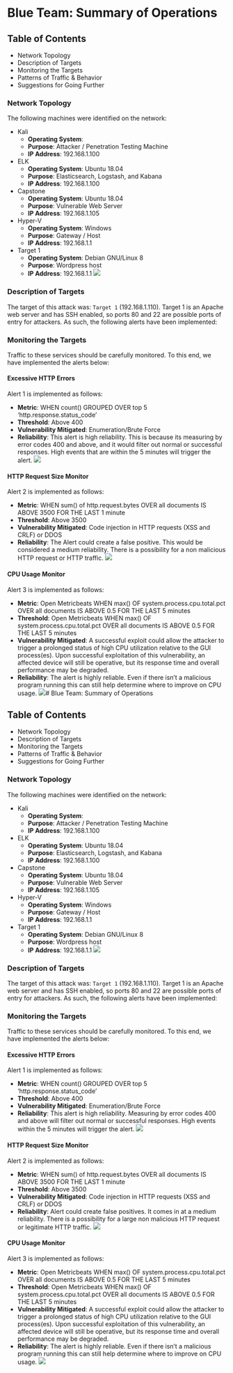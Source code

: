 # Blue Team: Summary of Operations
## Table of Contents
- Network Topology
- Description of Targets
- Monitoring the Targets
- Patterns of Traffic & Behavior
- Suggestions for Going Further
### Network Topology
The following machines were identified on the network:
- Kali
  - **Operating System**:
  - **Purpose**: Attacker / Penetration Testing Machine
  - **IP Address**: 192.168.1.100
- ELK
  - **Operating System**: Ubuntu 18.04
  - **Purpose**: Elasticsearch, Logstash, and Kabana
  - **IP Address**: 192.168.1.100
- Capstone
  - **Operating System**: Ubuntu 18.04
  - **Purpose**: Vulnerable Web Server
  - **IP Address**: 192.168.1.105
- Hyper-V
  - **Operating System**: Windows
  - **Purpose**: Gateway / Host
  - **IP Address**: 192.168.1.1
- Target 1
  - **Operating System**: Debian GNU/Linux 8
  - **Purpose**: Wordpress host
  - **IP Address**: 192.168.1.1
![](Images/Network.png)
### Description of Targets
The target of this attack was: `Target 1` (192.168.1.110).
Target 1 is an Apache web server and has SSH enabled, so ports 80 and 22 are possible ports of entry for attackers. As such, the following alerts have been implemented:
### Monitoring the Targets
Traffic to these services should be carefully monitored. To this end, we have implemented the alerts below:
#### Excessive HTTP Errors
Alert 1 is implemented as follows:
  - **Metric**: WHEN count() GROUPED OVER top 5 ‘http.response.status_code’
  - **Threshold**: Above 400
  - **Vulnerability Mitigated**: Enumeration/Brute Force
  - **Reliability**: This alert is high reliability. This is because its measuring by error codes 400 and above, and it would filter out normal or successful responses. High events that are within the 5 minutes will trigger the alert.
![](Images/image.png)
#### HTTP Request Size Monitor
Alert 2 is implemented as follows:
  - **Metric**: WHEN sum() of http.request.bytes OVER all documents IS ABOVE 3500 FOR THE LAST 1 minute
  - **Threshold**: Above 3500
  - **Vulnerability Mitigated**: Code injection in HTTP requests (XSS and CRLF) or DDOS
  - **Reliability**: The Alert could create a false positive. This would be considered a medium reliability. There is a possibility for a non malicious HTTP request or HTTP traffic.
![](Images/image1.png)
#### CPU Usage Monitor
Alert 3 is implemented as follows:
  - **Metric**: Open Metricbeats WHEN max() OF system.process.cpu.total.pct OVER all documents IS ABOVE 0.5 FOR THE LAST 5 minutes
  - **Threshold**: Open Metricbeats WHEN max() OF system.process.cpu.total.pct OVER all documents IS ABOVE 0.5 FOR THE LAST 5 minutes
  - **Vulnerability Mitigated**: A successful exploit could allow the attacker to trigger a prolonged status of high CPU utilization relative to the GUI process(es). Upon successful exploitation of this vulnerability, an affected device will still be operative, but its response time and overall performance may be degraded.
  - **Reliability**: The alert is highly reliable. Even if there isn’t a malicious program running this can still help determine where to improve on CPU usage.
![](Images/image2.png)# Blue Team: Summary of Operations
## Table of Contents
- Network Topology
- Description of Targets
- Monitoring the Targets
- Patterns of Traffic & Behavior
- Suggestions for Going Further
### Network Topology
The following machines were identified on the network:
- Kali
  - **Operating System**:
  - **Purpose**: Attacker / Penetration Testing Machine
  - **IP Address**: 192.168.1.100
- ELK
  - **Operating System**: Ubuntu 18.04
  - **Purpose**: Elasticsearch, Logstash, and Kabana
  - **IP Address**: 192.168.1.100
- Capstone
  - **Operating System**: Ubuntu 18.04
  - **Purpose**: Vulnerable Web Server
  - **IP Address**: 192.168.1.105
- Hyper-V
  - **Operating System**: Windows
  - **Purpose**: Gateway / Host
  - **IP Address**: 192.168.1.1
- Target 1
  - **Operating System**: Debian GNU/Linux 8
  - **Purpose**: Wordpress host
  - **IP Address**: 192.168.1.1
![](Images/Network.png)
### Description of Targets
The target of this attack was: `Target 1` (192.168.1.110).
Target 1 is an Apache web server and has SSH enabled, so ports 80 and 22 are possible ports of entry for attackers. As such, the following alerts have been implemented:
### Monitoring the Targets
Traffic to these services should be carefully monitored. To this end, we have implemented the alerts below:
#### Excessive HTTP Errors
Alert 1 is implemented as follows:
  - **Metric**: WHEN count() GROUPED OVER top 5 ‘http.response.status_code’
  - **Threshold**: Above 400
  - **Vulnerability Mitigated**: Enumeration/Brute Force
  - **Reliability**: This alert is high reliability. Measuring by error codes 400 and above will filter out normal or successful responses. High events within the 5 minutes will trigger the alert.
![](Images/image.png)
#### HTTP Request Size Monitor
Alert 2 is implemented as follows:
  - **Metric**: WHEN sum() of http.request.bytes OVER all documents IS ABOVE 3500 FOR THE LAST 1 minute
  - **Threshold**: Above 3500
  - **Vulnerability Mitigated**: Code injection in HTTP requests (XSS and CRLF) or DDOS
  - **Reliability**: Alert could create false positives. It comes in at a medium reliability. There is a possibility for a large non malicious HTTP request or legitimate HTTP traffic.
![](Images/image1.png)
#### CPU Usage Monitor
Alert 3 is implemented as follows:
  - **Metric**: Open Metricbeats WHEN max() OF system.process.cpu.total.pct OVER all documents IS ABOVE 0.5 FOR THE LAST 5 minutes
  - **Threshold**: Open Metricbeats WHEN max() OF system.process.cpu.total.pct OVER all documents IS ABOVE 0.5 FOR THE LAST 5 minutes
  - **Vulnerability Mitigated**: A successful exploit could allow the attacker to trigger a prolonged status of high CPU utilization relative to the GUI process(es). Upon successful exploitation of this vulnerability, an affected device will still be operative, but its response time and overall performance may be degraded.
  - **Reliability**: The alert is highly reliable. Even if there isn’t a malicious program running this can still help determine where to improve on CPU usage.
![](Images/image2.png)
